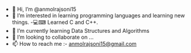 - 👋 Hi, I’m @anmolrajsoni15
- 👀 I’m interested in learning programming languages and learning new things.
-💻⌨ Learned C and C++.
- 🌱 I’m currently learning Data Structures and Algorithms
- 💞️ I’m looking to collaborate on ...
- 📫 How to reach me :- anmolrajsoni15@gmail.com

<!---
anmolrajsoni15/anmolrajsoni15 is a ✨ special ✨ repository because its `README.md` (this file) appears on your GitHub profile.
You can click the Preview link to take a look at your changes.
--->
